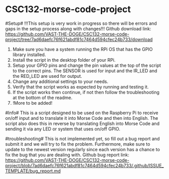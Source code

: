 # CSC132-morse-code-project

#Setup#
!!!This setup is very work in progress so there will be errors and gaps in the setup process along with changes!!!
Github download link: https://github.com/VAST-THE-DOGE/CSC132-morse-code-project/tree/7ad6daefc76f621abdf81c7464d594cfec24b733/download
1. Make sure you have a system running the RPi OS that has the GPIO library installed.
2. Install the script in the desktop folder of your RPi.
3. Setup your GPIO pins and change the pin values at the top of the script to the correct pins. The SENSOR is used for input and the IR_LED and the RED_LED are used for output.
4. Change any additional settings to your needs.
5. Verify that the script works as expected by running and testing it.
6. If the script works then continue, if not then follow the troubleshooting at the bottom of the readme.
7. !More to be added!

#Info#
This is a script designed to be used on the Raspberry Pi to receive on/off input and to translate it into Morse Code and then into English.
The script also does this in reverse by translating English into Morse Code and sending it via any LED or system that uses on/off GPIO.

#troubleshooting#
This is not implemented yet, so  fill out a bug report and submit it and we will try to fix the problem. Furthermore, make sure to update to the newest version regularly since each version has a chance to fix the bug that you are dealing with.
Github bug report link: https://github.com/VAST-THE-DOGE/CSC132-morse-code-project/blob/7ad6daefc76f621abdf81c7464d594cfec24b733/.github/ISSUE_TEMPLATE/bug_report.md

